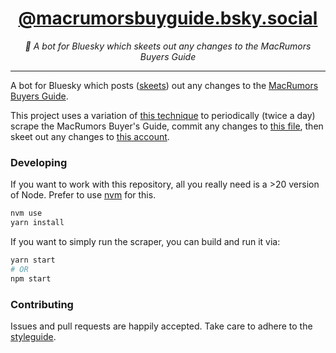 <div align="center" margin="0 auto 20px">
  <h1><a href="https://bsky.app/profile/macrumorsbuyguide.bsky.social" target="_blank">@macrumorsbuyguide.bsky.social</a></h1>
  <p style="font-style: italic;">🦋 A bot for Bluesky which skeets out any changes to the MacRumors Buyers Guide</p>
</div>

---

A bot for Bluesky which posts ([skeets](https://www.theverge.com/2023/4/27/23701551/bluesky-skeets-now)) out any changes to the [MacRumors Buyers Guide](https://buyersguide.macrumors.com/).

This project uses a variation of [this technique](https://simonwillison.net/2020/Oct/9/git-scraping/) to periodically (twice a day) scrape the MacRumors Buyer's Guide, commit any changes to [this file](https://github.com/himynameisdave/macrumors-buyersguide-bksy/blob/main/buyers-guide.json), then skeet out any changes to [this account](https://bsky.app/profile/macrumorsbuyguide.bsky.social).

### Developing

If you want to work with this repository, all you really need is a >20 version of Node. Prefer to use [nvm](https://github.com/nvm-sh/nvm) for this.

```bash
nvm use
yarn install
```

If you want to simply run the scraper, you can build and run it via:

```bash
yarn start
# OR
npm start
```

### Contributing

Issues and pull requests are happily accepted. Take care to adhere to the [styleguide](https://github.com/himynameisdave/eslint-config-himynameisdave).
